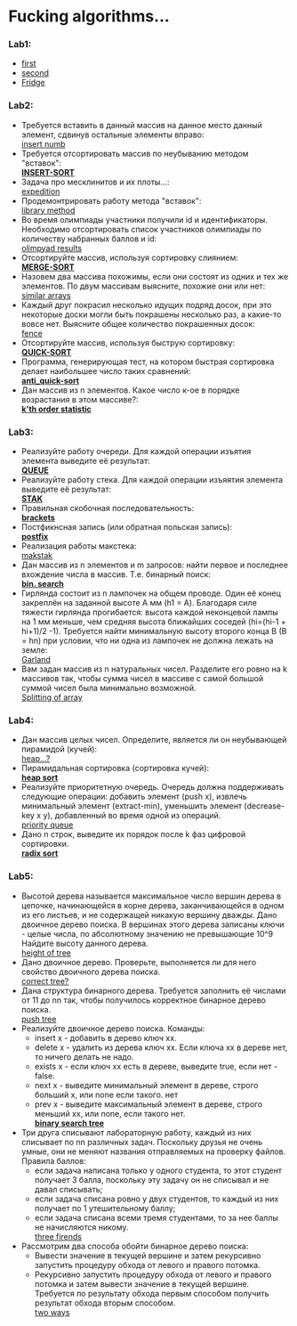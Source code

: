 # Fucking algorithms...
### **Lab1:**
  -  [first](https://github.com/necha143/algorithms/blob/main/lab1/1.py) <br />
  -  [second](https://github.com/necha143/algorithms/blob/main/lab1/2.py) <br />
  -  [Fridge](https://github.com/necha143/algorithms/blob/main/lab1/holodosAISD.py) <br />
### **Lab2:** 
  -   Требуется вставить в данный массив на данное место данный элемент, сдвинув остальные элементы вправо:  <br />
     [insert numb](https://github.com/necha143/algorithms/blob/main/lab2/insert_numb.cpp) <br />
  -   Требуется отсортировать массив по неубыванию методом "вставок":  <br />
     [**INSERT-SORT**](https://github.com/necha143/algorithms/blob/main/lab2/Insert_Sort.cpp) <br />
  -   Задача про месклинитов и их плоты...:  <br />
     [expedition](https://github.com/necha143/algorithms/blob/main/lab2/expedition.cpp) <br />
  -   Продемонтрировать работу метода "вставок":  <br />
     [library method](https://github.com/necha143/algorithms/blob/main/lab2/library_method.cpp) <br />
  -   Во время олимпиады участники получили id и идентификаторы. Необходимо отсортировать список участников олимпиады по количеству набранных баллов и id:  <br />
     [olimpyad results](https://github.com/necha143/algorithms/blob/main/lab2/olimpiad_results.py) <br />
  -   Отсортируйте массив, используя сортировку слиянием:  <br />
     [**MERGE-SORT**](https://github.com/necha143/algorithms/blob/main/lab2/Merge_Sort.cpp) <br />
  -  Назовем два массива похожимы, если они состоят из одних и тех же элементов. По двум массивам выясните, похожие они или нет:  <br />
     [similar arrays](https://github.com/necha143/algorithms/blob/main/lab2/similar_arrays.cpp) <br />
  -   Каждый друг покрасил несколько идущих подряд досок, при это некоторые доски могли быть покрашены несколько раз, а какие-то вовсе нет. Выясните общее количество покрашенных досок:  <br />
     [fence](https://github.com/necha143/algorithms/blob/main/lab2/fence.cpp) <br />
  -  Отсортируйте массив, используя быструю сортировку:  <br />
     [**QUICK-SORT**](https://github.com/necha143/algorithms/blob/main/lab2/Quick_Sort.cpp) <br />
  -  Программа, генерирующая тест, на котором быстрая сортировка делает наибольшее число таких сравнений:  <br />
     [**anti_quick-sort**](https://github.com/necha143/algorithms/blob/main/lab2/Anti_Q_Sort.cpp) <br />
  -  Дан массив из n элементов. Какое число к-ое в порядке возрастания в этом массиве?:  <br />
     [**k'th order statistic**](https://github.com/necha143/algorithms/blob/main/lab2/Kats_poryad_stats.cpp) <br />
### **Lab3:**
  -  Реализуйте работу очереди. Для каждой операции изъятия элемента выведите её результат: <br />
     [**QUEUE**](https://github.com/necha143/algorithms/blob/main/lab3/Queue.cpp) <br />
  -  Реализуйте работу стека. Для каждой операции изъяятия элемента выведите её результат: <br />
     [**STAK**](https://github.com/necha143/algorithms/blob/main/lab3/Stak.cpp) <br />
  -  Правильная скобочная последовательность: <br />
     [**brackets**](https://github.com/necha143/algorithms/blob/main/lab3/Right_brackets.cpp) <br />
  -  Постфикнсная запись (или обратная польская запись):  <br />
     [**postfix**](https://github.com/necha143/algorithms/blob/main/lab3/Postfix.cpp) <br />
  -  Реализация работы макстека: <br />
     [makstak](https://github.com/necha143/algorithms/blob/main/lab3/Makstak.cpp) <br />
  -  Дан массив из n элементов и m запросов: найти первое и последнее вхождение числа в массив. Т.е. бинарный поиск: <br />
     [**bin. search**](https://github.com/necha143/algorithms/blob/main/lab3/bin_search.cpp) <br />
  -  Гирлянда состоит из n лампочек на общем проводе. Один её конец закреплён на заданной высоте A мм (h1 = A). Благодаря силе тяжести гирлянда прогибается: высота каждой неконцевой лампы на 1 мм меньше, чем средняя высота ближайших соседей (hi=(hi-1 + hi+1)/2 -1). Требуется найти минимальную высоту второго конца B (B = hn) при условии, что ни одна из лампочек не должна лежать на земле: <br />
     [Garland](https://github.com/necha143/algorithms/blob/main/lab3/garland.cpp) <br />
  -  Вам задан массив из n натуральных чисел.
Разделите его ровно на k массивов так, чтобы сумма чисел в массиве с самой большой суммой чисел была минимально возможной. <br />
     [Splitting of array](https://github.com/necha143/algorithms/blob/main/lab3/splitting_of_array.cpp) <br />
### **Lab4:**
  -  Дан массив целых чисел. Определите, является ли он неубывающей пирамидой (кучей): <br />
     [heap...?](https://github.com/necha143/algorithms/blob/main/lab4/is_heap.cpp) <br />
  -  Пирамидальная сортировка (сортировка кучей): <br />
     [**heap sort**](https://github.com/necha143/algorithms/blob/main/lab4/heap_sort.cpp) <br />
  -  Реализуйте приоритетную очередь. Очередь должна поддерживать следующие операции: добавить элемент (push x), извлечь минимальный элемент (extract-min), уменьшить элемент (decrease-key x y), добавленный во время одной из операций. <br />
     [priority queue](https://github.com/necha143/algorithms/blob/main/lab4/priority_queue.cpp) <br />
  -  Дано n строк, выведите их порядок после k фаз цифровой сортировки. <br />
     [**radix sort**](https://github.com/necha143/algorithms/blob/main/lab4/radix_sort.cpp) <br />
### **Lab5:**
  - Высотой дерева называется максимальное число вершин дерева в цепочке, начинающейся в корне дерева, заканчивающейся в одном из его листьев, и не содержащей никакую вершину дважды.
    Дано двоичное дерево поиска. В вершинах этого дерева записаны ключи - целые числа, по абсолютному значению не превышающие 10^9
    Найдите высоту данного дерева. <br />
    [height of tree](https://github.com/necha143/algorithms/blob/main/lab5/tree_height.cpp) <br />
 -  Дано двоичное дерево. Проверьте, выполняется ли для него свойство двоичного дерева поиска. <br />
    [correct tree?](https://github.com/necha143/algorithms/blob/main/lab5/correct_tree.cpp) <br />
 -  Дана структура бинарного дерева. Требуется заполнить её числами от 11 до nn так, чтобы получилось корректное бинарное дерево поиска. <br />
    [push tree](https://github.com/necha143/algorithms/blob/main/lab5/push_tree.cpp) <br />
 -  Реализуйте двоичное дерево поиска. Команды: 
      - insert x - добавить в дерево ключ xx.
      - delete x - удалить из дерева ключ xx. Если ключа xx в дереве нет, то ничего делать не надо.
      - exists x - если ключ xx есть в дереве, выведите true, если нет - false.
      - next x - выведите минимальный элемент в дереве, строго больший x, или none если такого. нет
      - prev x - выведите максимальный элемент в дереве, строго меньший xx, или none, если такого нет. <br />
    [**binary search tree**](https://github.com/necha143/algorithms/blob/main/lab5/binary_tree.cpp) <br />
 -  Три друга списывают лабораторную работу, каждый из них списывает по nn различных задач. Поскольку друзья не очень умные, они не меняют названия отправляемых на проверку файлов. Правила баллов:
      - если задача написана только у одного студента, то этот студент получает 3 балла, поскольку эту задачу он не списывал и не давал списывать;
      - если задача списана ровно у двух студентов, то каждый из них получает по 1 утешительному баллу;
      - если задача списана всеми тремя студентами, то за нее баллы не начисляются никому. <br />
    [three firends](https://github.com/necha143/algorithms/blob/main/lab5/three_friends.cpp) <br />
 -  Рассмотрим два способа обойти бинарное дерево поиска:
      - Вывести значение в текущей вершине и затем рекурсивно запустить процедуру обхода от левого и правого потомка.
      - Рекурсивно запустить процедуру обхода от левого и правого потомка и затем вывести значение в текущей вершине. <br />
    Требуется по результату обхода первым способом получить результат обхода вторым способом. <br />
    [two ways](https://github.com/necha143/algorithms/blob/main/lab5/two_ways.cpp) <br />
